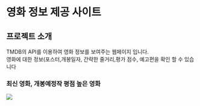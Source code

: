 <h1>영화 정보 제공 사이트</h1>

<h2>프로젝트 소개</h2>
TMDB의 API를 이용하여 영화 정보를 보여주는 웹페이지 입니다.<br>
영화에 대한 정보(포스터,개봉일자, 간략한 줄거리,평가 점수, 예고편을 확인 할 수 있습니다
<h3>최신 영화, 개봉예정작 평점 높은 영화</h3>
 <img src="https://img.shields.io/badge/TypeScript-3178C6?style=flat&logo=TypeScript&logoColor=white"/>
